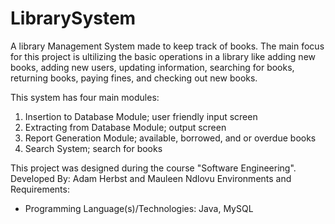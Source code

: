 # LibrarySystem

A library Management System made to keep track of books. The main focus for this project is ultilizing the basic operations in a library like adding new books, adding new users, updating information, searching for books, returning books, paying fines, and checking out new books.

This system has four main modules:
1. Insertion to Database Module; user friendly input screen
2. Extracting from Database Module; output screen
3. Report Generation Module; available, borrowed, and or overdue books
4. Search System; search for books


This project was designed during the course "Software Engineering".
Developed By: Adam Herbst and Mauleen Ndlovu
Environments and Requirements:
- Programming Language(s)/Technologies: Java, MySQL



